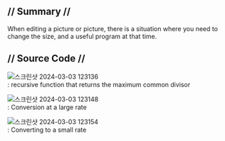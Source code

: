## // Summary //

When editing a picture or picture, there is a situation where you need to change the size, and a useful program at that time.

## // Source Code //
![스크린샷 2024-03-03 123136](https://github.com/Seol-hub/Ratio-Calculator/assets/141290630/13d6b2d3-c55a-482e-ba4d-bc0e3630e472) <br/>
: recursive function that returns the maximum common divisor

![스크린샷 2024-03-03 123148](https://github.com/Seol-hub/Ratio-Calculator/assets/141290630/32bb7a09-6a1f-47e4-be99-46459e814380) <br/>
: Conversion at a large rate

![스크린샷 2024-03-03 123154](https://github.com/Seol-hub/Ratio-Calculator/assets/141290630/c67684f2-b895-4120-8207-c3daed14bf30) <br/>
: Converting to a small rate
